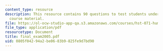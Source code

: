 ```yaml
---
content_type: resource
description: This resource contains 90 questions to test students understanding of
  course material.
file: https://ol-ocw-studio-app-qa.s3.amazonaws.com/courses/hst-071-human-reproductive-biology-fall-2005/0805f04294a2be0683b9825fe9d7bd90_final_exam2005.pdf
file_type: application/pdf
resourcetype: Document
title: final_exam2005.pdf
uid: 0805f042-94a2-be06-83b9-825fe9d7bd90
---
```


